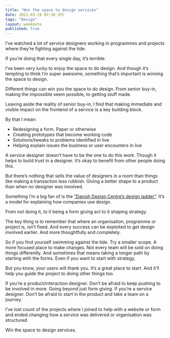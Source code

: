 ```yaml
---
title: "Win the space to design services"
date: 2021-03-19 07:30 UTC
tags: "Design"
layout: weeknote
published: True
---
```


I’ve watched a lot of service designers working in programmes and projects where they’re fighting against the tide.

If you’re doing that every single day, it’s terrible.

I’ve been very lucky to enjoy the space to do design. And though it’s tempting to think I’m super awesome, something that’s important is winning the space to design.

Different things can win you the space to do design. From senior buy-in, making the impossible seem possible, to getting stuff made.

Leaving aside the reality of senior buy-in, I find that making immediate and visible impact on the frontend of a service is a key building block.

By that I mean:

- Redesigning a form. Paper or otherwise
- Creating prototypes that become working code
- Solutions/tweaks to problems identified in live
- Helping explain issues the business or user encounters in live 

A service designer doesn’t have to be the one to do this work. Though it helps to build trust in a designer. It’s okay to benefit from other people doing this.

But there’s nothing that sells the value of designers in a room than things like making a transaction less rubbish. Giving a better shape to a product than when no designer was involved.

Something I’m a big fan of is the [“Danish Design Centre’s design ladder”](https://heybrand.de/design-ladder/). It’s a model for explaining how companies use design.

From not doing it, to it being a form giving act to it shaping strategy.

The key thing is to remember that where an organisation, programme or project is, isn’t fixed. And every success can be exploited to get design involved earlier. And more thoughtfully and completely.

So if you find yourself swimming against the tide. Try a smaller scope. A more focused place to make changes. Not every team will be sold on doing things differently. And sometimes that means taking a longer path by starting with the forms. Even if you want to start with strategy.

But you know, your users will thank you. It’s a great place to start. And it’ll help you guide the project to doing other things too.

If you’re a product/interaction designer. Don’t be afraid to keep pushing to be involved in more. Going beyond just form giving. If you’re a service designer. Don’t be afraid to start in the product and take a team on a journey.

I’ve lost count of the projects where I joined to help with a website or form and ended changing how a service was delivered or organisation was structured.

Win the space to design services.
